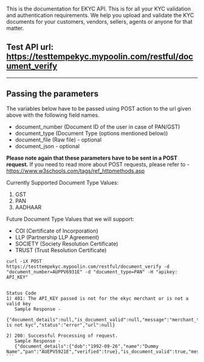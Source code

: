 This is the documentation for EKYC API. This is for all your KYC validation and authentication requirements. 
We help you upload and validate the KYC documents for your customers, vendors, sellers, agents or anyone for that matter. 

## Test API url: https://testtempekyc.mypoolin.com/restful/document_verify

***

## Passing the parameters

The variables below have to be passed using POST action to the url given above with the following field names.


* document_number (Document ID of the user in case of PAN/GST)
* document_type (Document Type (options mentioned below))
* document_file (Raw file) - optional
* document_json - optional


**Please note again that these parameters have to be sent in a POST request.**
If you need to read more about POST requests, please refer to - https://www.w3schools.com/tags/ref_httpmethods.asp

Currently Supported Document Type Values:
1) GST
2) PAN
3) AADHAAR

Future Document Type Values that we will support: 
* COI (Certificate of Incorporation)
* LLP (Partnership LLP Agreement) 
* SOCIETY (Society Resolution Certificate) 
* TRUST (Trust Resolution Certificate) 



``` Sample Request -
curl -iX POST https://testtempekyc.mypoolin.com/restful/document_verify -d "document_number=AUPPV6931E" -d "document_type=PAN" -H "apikey: API_KEY" 


Status Code 
1) 401: The API_KEY passed is not for the ekyc merchant or is not a valid key
   Sample Response -
  {"document_details":null,"is_document_valid":null,"message":"merchant_type is not kyc","status":"error","url":null}

2) 200: Successful Processing of request.
   Sample Response -
   {"document_details":{"dob":"1992-09-26","name":"Dummy Name","pan":"AUEPV5921E","verified":true},"is_document_valid":true,"message":"success","status":"ok"} ```
